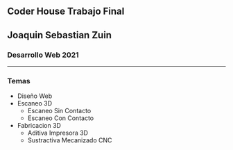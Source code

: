 
## Coder House Trabajo Final
## Joaquin Sebastian Zuin
### Desarrollo Web 2021


------------
### Temas

- Diseño Web
- Escaneo 3D
  - Escaneo Sin Contacto
  - Escaneo Con Contacto
- Fabricacion 3D
    - Aditiva Impresora 3D
    - Sustractiva Mecanizado CNC 